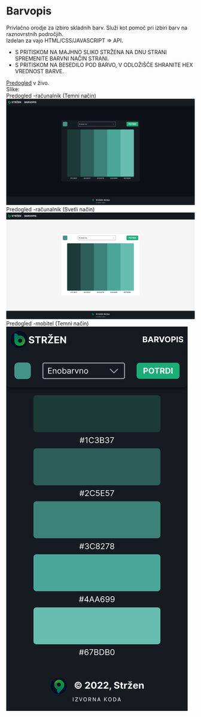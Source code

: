 # Barvopis
Privlačno orodje za izbiro skladnih barv. Služi kot pomoč pri izbiri barv na raznovrstnih področjih.
<br>
Izdelan za vajo HTML/CSS/JAVASCRIPT => API.<br>
* S PRITISKOM NA MAJHNO SLIKO STRŽENA NA DNU STRANI SPREMENITE <bold>BARVNI NAČIN STRANI</bold>.
* S PRITISKOM NA BESEDILO POD BARVO, V ODLOŽIŠČE SHRANITE <bold>HEX VREDNOST BARVE</bold>.

<a href="https://barvopis.strzen.si">Predogled</a> v živo.
<br>
Slike:
<br>
Predogled -računalnik (Temni način)
<br>
<img src="./slike-predogled/Barvopis-racunalnik-temno.png" alt="Barvopis - Računalnik - Temni način">
Predogled -računalnik (Svetli način)
<br>
<img src="./slike-predogled/Barvopis-racunalnik-svetlo.png" alt="Barvopis - Računalnik - Svetli način">
Predogled -mobitel (Temni način)
<br>
<img src="./slike-predogled/Barvopis-mobitel-temno.png" alt="Barvopis - Mobitel - Temni način">
